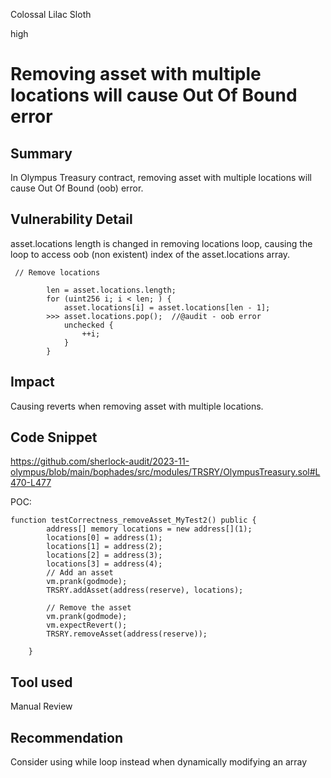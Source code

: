 Colossal Lilac Sloth

high

# Removing asset with multiple locations will cause Out Of Bound error

## Summary
In Olympus Treasury contract, removing asset with multiple locations will cause Out Of Bound (oob) error.
## Vulnerability Detail
asset.locations length is changed in removing locations loop, causing the loop to access oob (non existent) index of the asset.locations array.
```solidity
 // Remove locations
       
        len = asset.locations.length;
        for (uint256 i; i < len; ) {
            asset.locations[i] = asset.locations[len - 1];
        >>> asset.locations.pop();  //@audit - oob error
            unchecked {
                ++i;
            }
        }
```
## Impact
Causing reverts when removing asset with multiple locations.
## Code Snippet
https://github.com/sherlock-audit/2023-11-olympus/blob/main/bophades/src/modules/TRSRY/OlympusTreasury.sol#L470-L477

POC:
```solidity
function testCorrectness_removeAsset_MyTest2() public {
        address[] memory locations = new address[](1);
        locations[0] = address(1);
        locations[1] = address(2);
        locations[2] = address(3);
        locations[3] = address(4);
        // Add an asset
        vm.prank(godmode);
        TRSRY.addAsset(address(reserve), locations);

        // Remove the asset
        vm.prank(godmode);
        vm.expectRevert();
        TRSRY.removeAsset(address(reserve));

    }
```
## Tool used

Manual Review

## Recommendation
Consider using while loop instead when dynamically modifying an array 